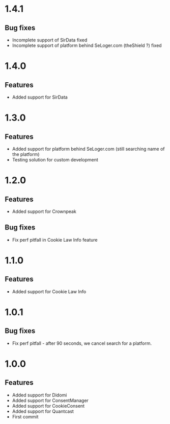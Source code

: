 # 1.4.1

## Bug fixes

  - Incomplete support of SirData fixed
  - Incomplete support of platform behind SeLoger.com (theShield ?) fixed
  
# 1.4.0

## Features

  - Added support for SirData
  
# 1.3.0

## Features

  - Added support for platform behind SeLoger.com (still searching name of the platform)
  - Testing solution for custom development

# 1.2.0

## Features

  - Added support for Crownpeak

## Bug fixes

  - Fix perf pitfall in Cookie Law Info feature

# 1.1.0

## Features

  - Added support for Cookie Law Info

# 1.0.1

## Bug fixes

  - Fix perf pitfall - after 90 seconds, we cancel search for a platform.
  
# 1.0.0

## Features

  - Added support for Didomi
  - Added support for ConsentManager
  - Added support for CookieConsent
  - Added support for Quantcast
  - First commit

